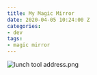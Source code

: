```yaml
---
title: My Magic Mirror
date: 2020-04-05 10:24:00 Z
categories:
- dev
tags:
- magic mirror
---
```


![lunch tool address.png](/uploads/lunch%20tool%20address.png)